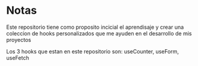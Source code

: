 # Notas

Este repositorio tiene como proposito incicial el aprendisaje y crear una coleccion de hooks personalizados que me ayuden en el desarrollo de mis proyectos

Los 3 hooks que estan en este repositorio son:
  useCounter, useForm, useFetch
